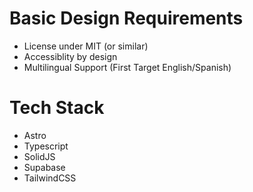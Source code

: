# Basic Design Requirements

* License under MIT (or similar)
* Accessiblity by design
* Multilingual Support (First Target English/Spanish)

# Tech Stack
* Astro
* Typescript
* SolidJS
* Supabase
* TailwindCSS

